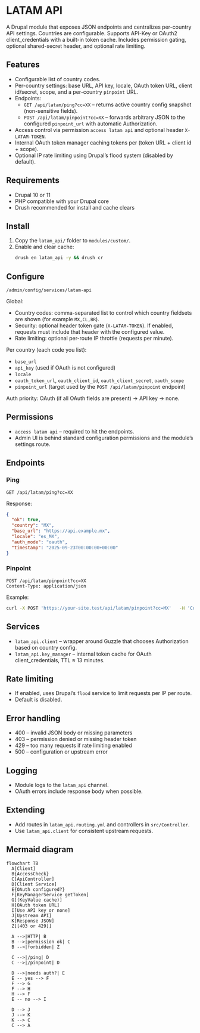 # LATAM API

A Drupal module that exposes JSON endpoints and centralizes per-country API settings. Countries are configurable. Supports API-Key or OAuth2 client_credentials with a built-in token cache. Includes permission gating, optional shared-secret header, and optional rate limiting.

## Features
- Configurable list of country codes.
- Per-country settings: base URL, API key, locale, OAuth token URL, client id/secret, scope, and a per-country `pinpoint` URL.
- Endpoints:
  - `GET /api/latam/ping?cc=XX` – returns active country config snapshot (non-sensitive fields).
  - `POST /api/latam/pinpoint?cc=XX` – forwards arbitrary JSON to the configured `pinpoint_url` with automatic Authorization.
- Access control via permission `access latam api` and optional header `X-LATAM-TOKEN`.
- Internal OAuth token manager caching tokens per (token URL + client id + scope).
- Optional IP rate limiting using Drupal’s flood system (disabled by default).

## Requirements
- Drupal 10 or 11
- PHP compatible with your Drupal core
- Drush recommended for install and cache clears

## Install
1. Copy the `latam_api/` folder to `modules/custom/`.
2. Enable and clear cache:
   ```bash
   drush en latam_api -y && drush cr
   ```

## Configure
`/admin/config/services/latam-api`

Global:
- Country codes: comma-separated list to control which country fieldsets are shown (for example `MX,CL,BR`).
- Security: optional header token gate (`X-LATAM-TOKEN`). If enabled, requests must include that header with the configured value.
- Rate limiting: optional per-route IP throttle (requests per minute).

Per country (each code you list):
- `base_url`
- `api_key` (used if OAuth is not configured)
- `locale`
- `oauth_token_url`, `oauth_client_id`, `oauth_client_secret`, `oauth_scope`
- `pinpoint_url` (target used by the `POST /api/latam/pinpoint` endpoint)

Auth priority: OAuth (if all OAuth fields are present) → API key → none.


## Permissions
- `access latam api` – required to hit the endpoints.
- Admin UI is behind standard configuration permissions and the module’s settings route.

## Endpoints

### Ping
```
GET /api/latam/ping?cc=XX
```

Response:
```json
{
  "ok": true,
  "country": "MX",
  "base_url": "https://api.example.mx",
  "locale": "es_MX",
  "auth_mode": "oauth",
  "timestamp": "2025-09-23T00:00:00+00:00"
}
```

### Pinpoint
```
POST /api/latam/pinpoint?cc=XX
Content-Type: application/json
```

Example:
```bash
curl -X POST 'https://your-site.test/api/latam/pinpoint?cc=MX'   -H 'Content-Type: application/json'   -d '{"email":"a@b.com","perfil":"x","invInicial":1,"invMensual":1,"plazo":12,"NumContrato":"123","fondo":"foo","clave":"bar"}'
```

## Services
- `latam_api.client` – wrapper around Guzzle that chooses Authorization based on country config.
- `latam_api.key_manager` – internal token cache for OAuth client_credentials, TTL ≈ 13 minutes.

## Rate limiting
- If enabled, uses Drupal’s `flood` service to limit requests per IP per route.
- Default is disabled.

## Error handling
- 400 – invalid JSON body or missing parameters
- 403 – permission denied or missing header token
- 429 – too many requests if rate limiting enabled
- 500 – configuration or upstream error

## Logging
- Module logs to the `latam_api` channel.
- OAuth errors include response body when possible.

## Extending
- Add routes in `latam_api.routing.yml` and controllers in `src/Controller`.
- Use `latam_api.client` for consistent upstream requests.

## Mermaid diagram
```mermaid
flowchart TB
  A[Client]
  B{AccessCheck}
  C[ApiController]
  D[Client Service]
  E{OAuth configured?}
  F[KeyManagerService getToken]
  G[(KeyValue cache)]
  H[OAuth token URL]
  I[Use API key or none]
  J[Upstream API]
  K[Response JSON]
  Z[[403 or 429]]

  A -->|HTTP| B
  B -->|permission ok| C
  B -->|forbidden| Z

  C -->|/ping| D
  C -->|/pinpoint| D

  D -->|needs auth?| E
  E -- yes --> F
  F --> G
  F --> H
  H --> F
  E -- no --> I

  D --> J
  J --> K
  K --> C
  C --> A

```
